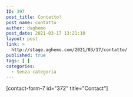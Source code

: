 ```yaml
---
ID: 397
post_title: Contatto!
post_name: contatto
author: daghemo
post_date: 2021-03-17 13:21:10
layout: post
link: >
  http://stage.aghemo.com/2021/03/17/contatto/
published: true
tags: [ ]
categories:
  - Senza categoria
---
```

<!-- wp:contact-form-7/contact-form-selector {"id":372,"title":"Contact"} -->
<div class="wp-block-contact-form-7-contact-form-selector">[contact-form-7 id="372" title="Contact"]</div>
<!-- /wp:contact-form-7/contact-form-selector -->

<!-- wp:paragraph -->
<p></p>
<!-- /wp:paragraph -->